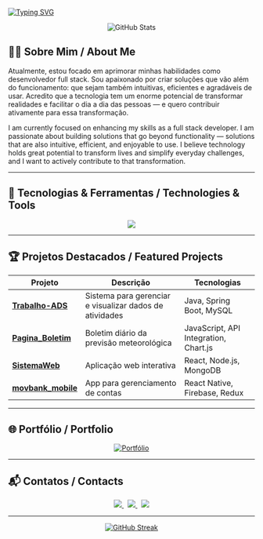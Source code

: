 [![Typing SVG](https://readme-typing-svg.demolab.com?font=Roboto+Mono&weight=500&size=28&pause=1000&color=0EA5E9&center=true&width=1000&lines=%3CResky220504%2F%3E;Full+Stack+Developer;Technology+Enthusiast)](https://git.io/typing-svg)

<div align="center">
  <img src="https://github-readme-stats.vercel.app/api?username=Resky220504&show_icons=true&theme=vision-friendly-dark&count_private=true" alt="GitHub Stats" />
</div>

## 🧑‍💻 Sobre Mim / About Me

Atualmente, estou focado em aprimorar minhas habilidades como desenvolvedor full stack. Sou apaixonado por criar soluções que vão além do funcionamento: que sejam também intuitivas, eficientes e agradáveis de usar. Acredito que a tecnologia tem um enorme potencial de transformar realidades e facilitar o dia a dia das pessoas — e quero contribuir ativamente para essa transformação.

I am currently focused on enhancing my skills as a full stack developer. I am passionate about building solutions that go beyond functionality — solutions that are also intuitive, efficient, and enjoyable to use. I believe technology holds great potential to transform lives and simplify everyday challenges, and I want to actively contribute to that transformation.

---

## 🚀 Tecnologias & Ferramentas / Technologies & Tools

<div align="center">
  <img src="https://skillicons.dev/icons?i=html,css,js,nextjs,java,py,figma,vscode"/>
</div>

---

## 🏆 Projetos Destacados / Featured Projects

| Projeto | Descrição | Tecnologias |
|---------|-----------|-------------|
| **[Trabalho-ADS](https://github.com/Resky220504/Trabalho-ADS)** | Sistema para gerenciar e visualizar dados de atividades | Java, Spring Boot, MySQL |
| **[Pagina_Boletim](https://github.com/Resky220504/Pagina_Boletim)** | Boletim diário da previsão meteorológica | JavaScript, API Integration, Chart.js |
| **[SistemaWeb](https://github.com/Resky220504/SistemaWeb)** | Aplicação web interativa | React, Node.js, MongoDB |
| **[movbank_mobile](https://github.com/Resky220504/movbank_mobile)** | App para gerenciamento de contas | React Native, Firebase, Redux |

---

## 🌐 Portfólio / Portfolio

<p align="center">
  <a href="https://resky220504-portfolio.vercel.app" target="_blank">
     <img src="https://img.shields.io/badge/Acessar%20Portf%C3%B3lio-%231F1F1F?style=for-the-badge&logo=vercel&logoColor=white" alt="Portfólio" />
  </a>
</p>

---

## 📬 Contatos / Contacts

<p align="center">
  <a href="https://www.linkedin.com/in/felipe-resky-4a770226a/" target="_blank">
    <img src="https://img.shields.io/badge/LinkedIn-0A66C2?style=for-the-badge&logo=linkedin&logoColor=white" />
  </a>
  &nbsp;
  <a href="mailto:feliperesky2004@gmail.com">
    <img src="https://img.shields.io/badge/E--mail-D14836?style=for-the-badge&logo=gmail&logoColor=white" />
  </a>
  &nbsp;
  <a href="https://github.com/Resky220504" target="_blank">
    <img src="https://img.shields.io/badge/GitHub-181717?style=for-the-badge&logo=github&logoColor=white" />
  </a>
</p>

---

<div align="center">
  
[![GitHub Streak](https://streak-stats.demolab.com?user=Resky220504&theme=vision-friendly-dark)](https://git.io/streak-stats)

</div>
